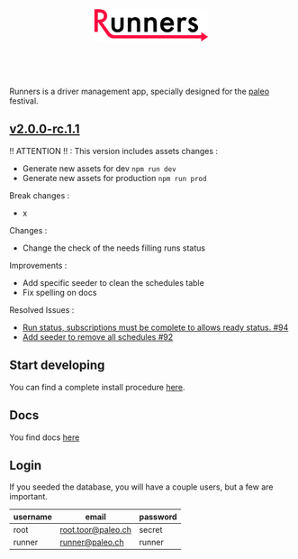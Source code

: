<div align="center" style="margin-bottom:60px;">
  <img src ="public/img/logo.svg" width="40%"/><br><br>
</div>

Runners is a driver management app, specially designed for the [paleo](http://yeah.paleo.ch/) festival.

## [v2.0.0-rc.1.1](https://github.com/CPNV-ES/Runners-Laravel/releases/tag/v2.0.0-rc.1.1)

!! ATTENTION !! :
This version includes assets changes :
* Generate new assets for dev `npm run dev`
* Generate new assets for production `npm run prod`

Break changes :
* x

Changes :
* Change the check of the needs filling runs status

Improvements :
* Add specific seeder to clean the schedules table
* Fix spelling on docs

Resolved Issues :
* [Run status, subscriptions must be complete to allows ready status. #94](https://github.com/CPNV-ES/Runners-Laravel/issues/94)
* [Add seeder to remove all schedules #92](https://github.com/CPNV-ES/Runners-Laravel/issues/92)

## Start developing

You can find a complete install procedure [here](docs/install/1_requirements.md).

## Docs

You find docs [here](docs/README.md)

## Login

If you seeded the database, you will have a couple users, but a few are important.

| username | email               | password |
|----------|---------------------|----------|
| root     | root.toor@paleo.ch  | secret   |
| runner   | runner@paleo.ch     | runner   |
